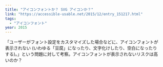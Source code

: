 ```yaml
---
title: "アイコンフォントか？ SVG アイコンか？"
link: "https://accessible-usable.net/2015/12/entry_151217.html"
tags:
  - "アイコンフォント"
year: 2015
---
```


「ユーザーがフォント設定をカスタマイズした場合などに、アイコンフォントが表示されない (いわゆる「豆腐」になったり、文字化けしたり、空白になったりする)。」という問題に対して考察。アイコンフォントが表示されないリスクは高いのか？
